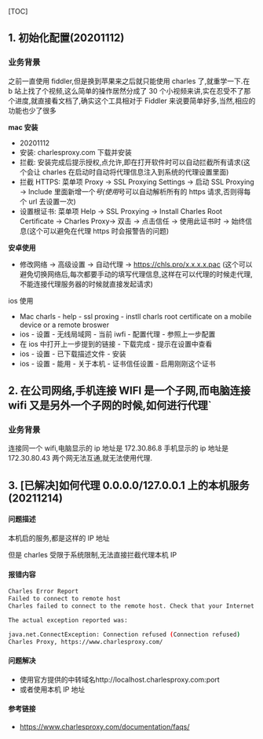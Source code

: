 [TOC]

## 1. 初始化配置(20201112)

### 业务背景

之前一直使用 fiddler,但是换到苹果来之后就只能使用 charles 了,就重学一下.在 b 站上找了个视频,这么简单的操作居然分成了 30
个小视频来讲,实在忍受不了那个进度,就直接看文档了,确实这个工具相对于 Fiddler 来说要简单好多,当然,相应的功能也少了很多

**mac 安装**

- 20201112
- 安装: charlesproxy.com 下载并安装
- 拦截: 安装完成后提示授权,点允许,即在打开软件时可以自动拦截所有请求(这个会让 charles 在启动时自动将代理信息注入到系统的代理设置里面)
- 拦截 HTTPS: 菜单项 Proxy -> SSL Proxying Settings -> 启动 SSL Proxying -> Include
  里面新增一个*号(使用*号可以自动解析所有的 https 请求,否则得每个 url 去设置一次)
- 设置根证书: 菜单项 Help -> SSL Proxying -> Install Charles Root Certificate -> Charles
  Proxy-> 双击 -> 点击信任 -> 使用此证书时 -> 始终信息(这个可以避免在代理 https 时会报警告的问题)

**安卓使用**

- 修改网络 -> 高级设置 -> 自动代理 -> https://chls.pro/x.x.x.x.pac
  (这个可以避免切换网络后,每次都要手动的填写代理信息,这样在可以代理的时候走代理,不能连接代理服务器的时候就直接发起请求)

ios 使用

- Mac charls - help - ssl proxing - instll charls root certificate on a mobile device or a remote broswer
- ios - 设置 - 无线局域网 - 当前 iwfi - 配置代理 - 参照上一步配置
- 在 ios 中打开上一步提到的链接 - 下载完成 - 提示在设置中查看
- ios - 设置 - 已下载描述文件 - 安装
- ios - 设置 - 能用 - 关于本机 - 证书信任设置 - 启用刚刚这个证书

## 2. 在公司网络,手机连接 WIFI 是一个子网,而电脑连接 wifi 又是另外一个子网的时候,如何进行代理`

### 业务背景

连接同一个 wifi,电脑显示的 ip 地址是 172.30.86.8 手机显示的 ip 地址是 172.30.80.43 两个网无法互通,就无法使用代理.

## 3. [已解决]如何代理 0.0.0.0/127.0.0.1 上的本机服务(20211214)

#### 问题描述

本机启的服务,都是这样的 IP 地址

但是 charles 受限于系统限制,无法直接拦截代理本机 IP

#### 报错内容

```bash
Charles Error Report
Failed to connect to remote host
Charles failed to connect to the remote host. Check that your Internet connection is ok and that the remote host is accessible. Maybe your network uses a proxy server to access the Internet? You can configure Charles to use an external proxy server in the External Proxy Settings.

The actual exception reported was:

java.net.ConnectException: Connection refused (Connection refused)
Charles Proxy, https://www.charlesproxy.com/
```

#### 问题解决

- 使用官方提供的中转域名http://localhost.charlesproxy.com:port
- 或者使用本机 IP 地址

#### 参考链接

- https://www.charlesproxy.com/documentation/faqs/
